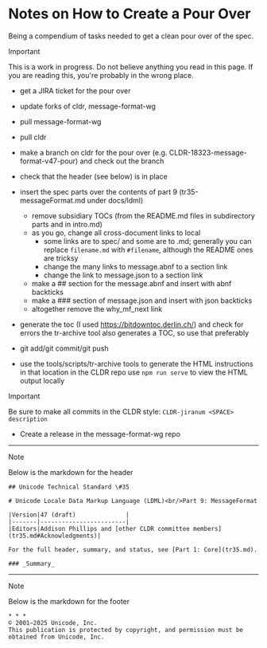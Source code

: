 # Notes on How to Create a Pour Over

Being a compendium of tasks needed to get a clean pour over of the spec.

> [!IMPORTANT]
> This is a work in progress. Do not believe anything you read in this page.
> If you are reading this, you're probably in the wrong place.

- get a JIRA ticket for the pour over
- update forks of cldr, message-format-wg
- pull message-format-wg
- pull cldr
- make a branch on cldr for the pour over (e.g. CLDR-18323-message-format-v47-pour) and check out the branch
- check that the header (see below) is in place
- insert the spec parts over the contents of part 9 (tr35-messageFormat.md under docs/ldml)
   - remove subsidiary TOCs (from the README.md files in subdirectory parts and in intro.md)
   - as you go, change all cross-document links to local
      - some links are to spec/ and some are to <document>.md;
        generally you can replace `filename.md` with `#filename`, although the README ones are tricksy
      - change the many links to message.abnf to a section link
      - change the link to message.json to a section link
   - make a ## section for the message.abnf and insert with abnf backticks
   - make a ### section of message.json and insert with json backticks
   - altogether remove the why_mf_next link
- generate the toc (I used https://bitdowntoc.derlin.ch/) and check for errors
  the tr-archive tool also generates a TOC, so use that preferably

- git add/git commit/git push
- use the tools/scripts/tr-archive tools to generate the HTML
  instructions in that location in the CLDR repo
  use `npm run serve` to view the HTML output locally

> [!IMPORTANT]
> Be sure to make all commits in the CLDR style:
> `CLDR-jiranum <SPACE> description`



- Create a release in the message-format-wg repo


---

> [!NOTE]
> Below is the markdown for the header

```
## Unicode Technical Standard \#35

# Unicode Locale Data Markup Language (LDML)<br/>Part 9: MessageFormat

|Version|47 (draft)              |
|-------|------------------------|
|Editors|Addison Phillips and [other CLDR committee members](tr35.md#Acknowledgments)|

For the full header, summary, and status, see [Part 1: Core](tr35.md).

### _Summary_
```

---

> [!NOTE]
> Below is the markdown for the footer

```
* * *
© 2001–2025 Unicode, Inc.
This publication is protected by copyright, and permission must be obtained from Unicode, Inc.
```
